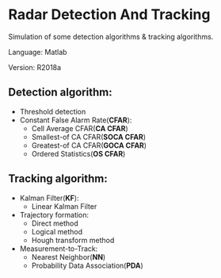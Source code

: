 # Radar Detection And Tracking

Simulation of some detection algorithms & tracking algorithms.

Language: Matlab

Version: R2018a

## Detection algorithm:

* Threshold detection
* Constant False Alarm Rate(**CFAR**):
  * Cell Average CFAR(**CA CFAR**)
  * Smallest-of CA CFAR(**SOCA CFAR**)
  * Greatest-of CA CFAR(**GOCA CFAR**)
  * Ordered Statistics(**OS CFAR**)

## Tracking algorithm:

* Kalman Filter(**KF**):
  * Linear Kalman Filter
* Trajectory formation:
  * Direct method
  * Logical method
  * Hough transform method
* Measurement-to-Track:
  * Nearest Neighbor(**NN**)
  * Probability Data Association(**PDA**)